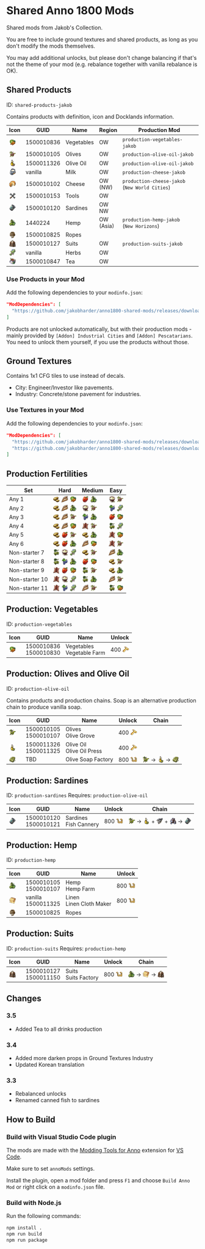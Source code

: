 # Shared Anno 1800 Mods

<style>
  img.icon {
    vertical-align: text-bottom;
    width: 18px;
  }
</style>

Shared mods from Jakob's Collection.

You are free to include ground textures and shared products, as long as you don't modify the mods themselves.

You may add additional unlocks, but please don't change balancing if that's not the theme of your mod (e.g. rebalance together with vanilla rebalance is OK).

## Shared Products

ID: `shared-products-jakob`

Contains products with definition, icon and Docklands information.

Icon | GUID | Name | Region | Production Mod
---|---|---|---|---
<img src="./mods/shared-products-jakob/data/ui/jakob/icon_vegetables.png" class="icon" width="18" /> | 1500010836 | Vegetables | OW | `production-vegetables-jakob`
<img src="./mods/shared-products-jakob/data/ui/jakob/icon_olives2.png" class="icon" width="18" /> | 1500010105 | Olives | OW | `production-olive-oil-jakob`
<img src="./mods/shared-products-jakob/data/ui/jakob/icon_olive_oil2.png" class="icon" width="18" /> | 1500011326 | Olive Oil | OW | `production-olive-oil-jakob`
<img src="./doc/icons/icon_milk.png" class="icon" width="18" /> | vanilla | Milk | OW | `production-cheese-jakob`
<img src="./doc/icons/icon_cheese_16.png" class="icon" width="18" /> | 1500010102 | Cheese | OW<br/>(NW) | `production-cheese-jakob`<br/>(`New World Cities`)
<img src="./doc/icons/icon_tools_16.png" class="icon" width="18" /> | 1500010153 | Tools | OW
<img src="./doc/icons/icon_fish_16.png" class="icon" width="18" /> | 1500010120 | Sardines | OW<br/>NW
<img src="./doc/icons/icon_hemp.png" class="icon" width="18" /> | 1440224 | Hemp | OW<br/>(Asia) | `production-hemp-jakob`<br/>(`New Horizons`)
<img src="./doc/icons/icon_rope_16.png" class="icon" width="18" /> | 1500010825 | Ropes
<img src="./mods/shared-products-jakob/data/ui/jakob/icon_suits.png" class="icon" width="18" /> | 1500010127 | Suits | OW | `production-suits-jakob`
<img src="./doc/icons/icon_herbs.png" class="icon" width="18" /> | vanilla | Herbs | OW
<img src="./mods/shared-products-jakob/data/ui/jakob/icon_tea.png" class="icon" width="18" /> | 1500010847 | Tea | OW

### Use Products in your Mod

Add the following dependencies to your `modinfo.json`:
```json
"ModDependencies": [
  "https://github.com/jakobharder/anno1800-shared-mods/releases/download/v3.5.1/shared-products-jakob.zip"
]
```

Products are not unlocked automatically, but with their production mods - mainly provided by `[Addon] Industrial Cities` and `[Addon] Pescatarians`.
You need to unlock them yourself, if you use the products without those.

## Ground Textures

Contains 1x1 CFG tiles to use instead of decals.

- City: Engineer/Investor like pavements.
- Industry: Concrete/stone pavement for industries.

### Use Textures in your Mod

Add the following dependencies to your `modinfo.json`:
```json
"ModDependencies": [
  "https://github.com/jakobharder/anno1800-shared-mods/releases/download/v3.4/shared-ground-textures-city-jakob.zip",
  "https://github.com/jakobharder/anno1800-shared-mods/releases/download/v3.4/shared-ground-textures-industry-jakob.zip"
]
```

## Production Fertilities

Set | Hard | Medium | Easy
---|---|---|---
Any 1 | <img src="./doc/icons/icon_potatoes.png" class="icon" width="18" /> <img src="./doc/icons/icon_grain.png" class="icon" width="18" /> <img src="./mods/shared-products-jakob/data/ui/jakob/icon_vegetables.png" class="icon" width="18" /> | <img src="./doc/icons/icon_red_pepper.png" class="icon" width="18" /> <img src="./doc/icons/icon_hemp.png" class="icon" width="18" /> | <img src="./doc/icons/icon_niter.png" class="icon" width="18" /> <img src="./mods/shared-products-jakob/data/ui/jakob/icon_olives2.png" class="icon" width="18" />
Any 2 | <img src="./doc/icons/icon_potatoes.png" class="icon" width="18" /> <img src="./doc/icons/icon_grain.png" class="icon" width="18" /> <img src="./doc/icons/icon_hemp.png" class="icon" width="18" /> | <img src="./doc/icons/icon_niter.png" class="icon" width="18" /> <img src="./mods/shared-products-jakob/data/ui/jakob/icon_olives2.png" class="icon" width="18" /> | <img src="./doc/icons/icon_grapes.png" class="icon" width="18" /> <img src="./doc/icons/icon_herbs.png" class="icon" width="18" />
Any 3 | <img src="./doc/icons/icon_potatoes.png" class="icon" width="18" /> <img src="./doc/icons/icon_grain.png" class="icon" width="18" /> <img src="./mods/shared-products-jakob/data/ui/jakob/icon_olives2.png" class="icon" width="18" /> | <img src="./doc/icons/icon_grapes.png" class="icon" width="18" /> <img src="./doc/icons/icon_hemp.png" class="icon" width="18" /> | <img src="./doc/icons/icon_red_pepper.png" class="icon" width="18" /> <img src="./mods/shared-products-jakob/data/ui/jakob/icon_vegetables.png" class="icon" width="18" />
Any 4 | <img src="./doc/icons/icon_potatoes.png" class="icon" width="18" /> <img src="./doc/icons/icon_grain.png" class="icon" width="18" /> <img src="./mods/shared-products-jakob/data/ui/jakob/icon_vegetables.png" class="icon" width="18" /> | <img src="./doc/icons/icon_fur.png" class="icon" width="18" /> <img src="./mods/shared-products-jakob/data/ui/jakob/icon_olives2.png" class="icon" width="18" /> | <img src="./doc/icons/icon_hops.png" class="icon" width="18" /> <img src="./doc/icons/icon_herbs.png" class="icon" width="18" />
Any 5 | <img src="./doc/icons/icon_potatoes.png" class="icon" width="18" /> <img src="./doc/icons/icon_red_pepper.png" class="icon" width="18" /> <img src="./mods/shared-products-jakob/data/ui/jakob/icon_olives2.png" class="icon" width="18" /> | <img src="./doc/icons/icon_potatoes.png" class="icon" width="18" /> <img src="./doc/icons/icon_hemp.png" class="icon" width="18" /> | <img src="./doc/icons/icon_fur.png" class="icon" width="18" /> <img src="./mods/shared-products-jakob/data/ui/jakob/icon_vegetables.png" class="icon" width="18" />
Any 6 | <img src="./doc/icons/icon_potatoes.png" class="icon" width="18" /> <img src="./doc/icons/icon_red_pepper.png" class="icon" width="18" /> <img src="./doc/icons/icon_hemp.png" class="icon" width="18" /> | <img src="./doc/icons/icon_grain.png" class="icon" width="18" /> <img src="./mods/shared-products-jakob/data/ui/jakob/icon_vegetables.png" class="icon" width="18" /> | <img src="./doc/icons/icon_fur.png" class="icon" width="18" /> <img src="./mods/shared-products-jakob/data/ui/jakob/icon_olives2.png" class="icon" width="18" />
Non-starter 7 | <img src="./doc/icons/icon_hops.png" class="icon" width="18" /> <img src="./doc/icons/icon_niter.png" class="icon" width="18" /> <img src="./doc/icons/icon_herbs.png" class="icon" width="18" /> | <img src="./doc/icons/icon_potatoes.png" class="icon" width="18" /> <img src="./mods/shared-products-jakob/data/ui/jakob/icon_olives2.png" class="icon" width="18" /> | <img src="./doc/icons/icon_grain.png" class="icon" width="18" /> <img src="./doc/icons/icon_hemp.png" class="icon" width="18" />
Non-starter 8 | <img src="./doc/icons/icon_hops.png" class="icon" width="18" /> <img src="./doc/icons/icon_grapes.png" class="icon" width="18" /> <img src="./doc/icons/icon_hemp.png" class="icon" width="18" /> | <img src="./doc/icons/icon_red_pepper.png" class="icon" width="18" /> <img src="./mods/shared-products-jakob/data/ui/jakob/icon_vegetables.png" class="icon" width="18" /> | <img src="./doc/icons/icon_potatoes.png" class="icon" width="18" /> <img src="./mods/shared-products-jakob/data/ui/jakob/icon_olives2.png" class="icon" width="18" />
Non-starter 9 | <img src="./doc/icons/icon_fur.png" class="icon" width="18" /> <img src="./doc/icons/icon_red_pepper.png" class="icon" width="18" /> <img src="./mods/shared-products-jakob/data/ui/jakob/icon_vegetables.png" class="icon" width="18" /> | <img src="./doc/icons/icon_hops.png" class="icon" width="18" /> <img src="./mods/shared-products-jakob/data/ui/jakob/icon_olives2.png" class="icon" width="18" /> | <img src="./doc/icons/icon_potatoes.png" class="icon" width="18" /> <img src="./doc/icons/icon_hemp.png" class="icon" width="18" />
Non-starter 10 | <img src="./doc/icons/icon_fur.png" class="icon" width="18" /> <img src="./doc/icons/icon_niter.png" class="icon" width="18" /> <img src="./doc/icons/icon_herbs.png" class="icon" width="18" /> | <img src="./doc/icons/icon_hops.png" class="icon" width="18" /> <img src="./doc/icons/icon_hemp.png" class="icon" width="18" /> | <img src="./doc/icons/icon_grain.png" class="icon" width="18" /> <img src="./mods/shared-products-jakob/data/ui/jakob/icon_olives2.png" class="icon" width="18" />
Non-starter 11 | <img src="./doc/icons/icon_fur.png" class="icon" width="18" /> <img src="./doc/icons/icon_grapes.png" class="icon" width="18" /> <img src="./doc/icons/icon_herbs.png" class="icon" width="18" /> | <img src="./doc/icons/icon_grain.png" class="icon" width="18" /> <img src="./mods/shared-products-jakob/data/ui/jakob/icon_olives2.png" class="icon" width="18" /> | <img src="./doc/icons/icon_hops.png" class="icon" width="18" /> <img src="./mods/shared-products-jakob/data/ui/jakob/icon_vegetables.png" class="icon" width="18" />

## Production: Vegetables

ID: `production-vegetables`

Icon | GUID | Name | Unlock
---|---|---|---
<img src="./mods/shared-products-jakob/data/ui/jakob/icon_vegetables.png" class="icon" width="18" /> | 1500010836<br/>1500010830 | Vegetables<br/>Vegetable Farm | 400 <img src="./doc/icons/icon_worker.png" class="icon" width="18" />

## Production: Olives and Olive Oil

ID: `production-olive-oil`

Contains products and production chains.
Soap is an alternative production chain to produce vanilla soap.

Icon | GUID | Name | Unlock | Chain
---|---|---|---|---
<img src="./mods/production-olive-oil-jakob/data/ui/jakob/icon_olives.png" class="icon" width="18" /> | 1500010105<br/>1500010107 | Olives<br/>Olive Grove | 400 <img src="./doc/icons/icon_worker.png" class="icon" width="18" />
<img src="./mods/production-olive-oil-jakob/data/ui/jakob/icon_olive_oil.png" class="icon" width="18" /> | 1500011326<br/>1500011325 | Olive Oil<br/>Olive Oil Press | 400 <img src="./doc/icons/icon_worker.png" class="icon" width="18" />
<img src="./mods/production-olive-oil-jakob/data/ui/jakob/icon_olive_soap.png" class="icon" width="18" /> | TBD | Olive Soap Factory | 800 <img src="./doc/icons/icon_artisan.png" class="icon" width="18" /> | <img src="./mods/production-olive-oil-jakob/data/ui/jakob/icon_olives.png" class="icon" width="18" /> → <img src="./mods/production-olive-oil-jakob/data/ui/jakob/icon_olive_oil.png" class="icon" width="18" /> → <img src="./mods/production-olive-oil-jakob/data/ui/jakob/icon_olive_soap.png" class="icon" width="18" />

## Production: Sardines

ID: `production-sardines`
Requires: `production-olive-oil`

Icon | GUID | Name | Unlock | Chain
---|---|---|---|---
<img src="./doc/icons/icon_fish_16.png" class="icon" width="18" /> | 1500010120<br/>1500010121 | Sardines<br/>Fish Cannery | 800 <img src="./doc/icons/icon_artisan.png" class="icon" width="18" /> | <img src="./mods/production-olive-oil-jakob/data/ui/jakob/icon_olives.png" class="icon" width="18" /> → <img src="./mods/production-olive-oil-jakob/data/ui/jakob/icon_olive_oil.png" class="icon" width="18" /> + <img src="./doc/icons/icon_fish.png" class="icon" width="18" /> + <img src="./doc/icons/icon_iron.png" class="icon" width="18" /> → <img src="./doc/icons/icon_fish_16.png" class="icon" width="18" />

## Production: Hemp

ID: `production-hemp`

Icon | GUID | Name | Unlock
---|---|---|---
<img src="./doc/icons/icon_hemp.png" class="icon" width="18" /> | 1500010105<br/>1500010107 | Hemp<br/>Hemp Farm | 800 <img src="./doc/icons/icon_artisan.png" class="icon" width="18" />
<img src="./doc/icons/icon_linen.png" class="icon" width="18" /> | vanilla<br/>1500011325 | Linen<br/>Linen Cloth Maker | 800 <img src="./doc/icons/icon_artisan.png" class="icon" width="18" />
<img src="./doc/icons/icon_rope_16.png" class="icon" width="18" /> | 1500010825 | Ropes

## Production: Suits

ID: `production-suits`
Requires: `production-hemp`

Icon | GUID | Name | Unlock | Chain
---|---|---|---|---
<img src="./mods/shared-products-jakob/data/ui/jakob/icon_suits.png" class="icon" width="18" /> | 1500010127<br/>1500011150 | Suits<br/>Suits Factory | 800 <img src="./doc/icons/icon_artisan.png" class="icon" width="18" /> | <img src="./doc/icons/icon_hemp.png" class="icon" width="18" /> → <img src="./doc/icons/icon_linen.png" class="icon" width="18" /> → <img src="./mods/shared-products-jakob/data/ui/jakob/icon_suits.png" class="icon" width="18" />

## Changes

### 3.5

- Added Tea to all drinks production

### 3.4

- Added more darken props in Ground Textures Industry
- Updated Korean translation

### 3.3

- Rebalanced unlocks
- Renamed canned fish to sardines

## How to Build

### Build with Visual Studio Code plugin

The mods are made with the [Modding Tools for Anno](https://marketplace.visualstudio.com/items?itemName=JakobHarder.anno-modding-tools) extension for [VS Code](https://code.visualstudio.com/).

Make sure to set `annoMods` settings.

Install the plugin, open a mod folder and press `F1` and choose `Build Anno Mod` or right click on a `modinfo.json` file.

### Build with Node.js

Run the following commands:

```
npm install .
npm run build
npm run package
```

